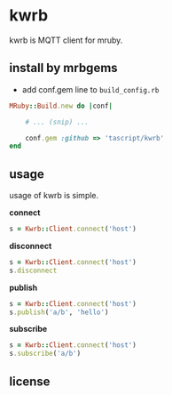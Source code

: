 # kwrb
kwrb is MQTT client for mruby.

## install by mrbgems
- add conf.gem line to `build_config.rb`

```ruby
MRuby::Build.new do |conf|

    # ... (snip) ...

    conf.gem :github => 'tascript/kwrb'
end
```

## usage

usage of kwrb is simple.

**connect**

```ruby
s = Kwrb::Client.connect('host')
```

**disconnect**

```ruby
s = Kwrb::Client.connect('host')
s.disconnect
```

**publish**

```ruby
s = Kwrb::Client.connect('host')
s.publish('a/b', 'hello')
```

**subscribe**

```ruby
s = Kwrb::Client.connect('host')
s.subscribe('a/b')
```

## license
